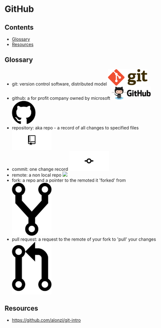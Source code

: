 # GitHub

## Contents
* [Glossary](#glossary)
* [Resources](#resources)

## Glossary
* git: version control software, distributed model <img src="images/Git-Logo-2Color.png" width="128">
* github: a for profit company owned by microsoft <img src="images/github-logo.png" width="128"><img src="images/githublogo.png" width="76">
* repository: aka repo - a record of all changes to specified files <img src="images/repo.png" width="128">
* commit: one change record <img src="images/git-commit.png" width="128">
* remote: a non local repo <img src="github-logo.png" width="128">
* fork: a repo and a pointer to the remoted it 'forked' from <img src="images/fork.png" width="128">
* pull request: a request to the remote of your fork to 'pull' your changes <img src="images/Octicons-git-pull-request.svg" width="128">

## Resources
* https://github.com/alonzi/git-intro

